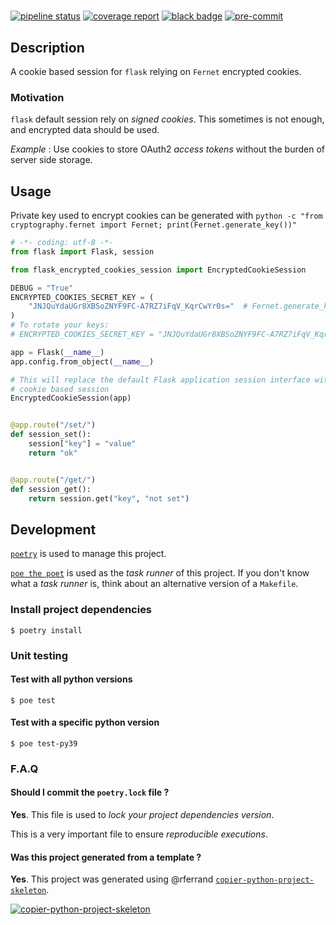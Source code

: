 #

[![pipeline status](https://gitlab.in2p3.fr/rferrand/flask-fernet-cookies-session/badges/develop/pipeline.svg)](https://gitlab.in2p3.fr/rferrand/flask-fernet-cookies-session/-/commits/develop)
[![coverage report](https://gitlab.in2p3.fr/rferrand/flask-fernet-cookies-session/badges/develop/coverage.svg)](https://gitlab.in2p3.fr/rferrand/flask-fernet-cookies-session/-/commits/develop)
[![black badge](https://img.shields.io/badge/code%20style-black-000000.svg)](https://img.shields.io/badge/code%20style-black-000000.svg)
[![pre-commit](https://img.shields.io/badge/pre--commit-enabled-brightgreen?logo=pre-commit&logoColor=white)](https://github.com/pre-commit/pre-commit)

## Description

A cookie based session for `flask` relying on `Fernet` encrypted cookies.

### Motivation

`flask` default session rely on _signed cookies_. This sometimes is not enough, and encrypted data should be used.

_Example_ : Use cookies to store OAuth2 _access tokens_ without the burden of server side storage.


## Usage

Private key used to encrypt cookies can be generated with `python -c "from cryptography.fernet import Fernet; print(Fernet.generate_key())"`

```python
# -*- coding: utf-8 -*-
from flask import Flask, session

from flask_encrypted_cookies_session import EncryptedCookieSession

DEBUG = "True"
ENCRYPTED_COOKIES_SECRET_KEY = (
    "JNJQuYdaUGr8XBSoZNYF9FC-A7RZ7iFqV_KqrCwYr0s="  # Fernet.generate_key()
)
# To rotate your keys:
# ENCRYPTED_COOKIES_SECRET_KEY = "JNJQuYdaUGr8XBSoZNYF9FC-A7RZ7iFqV_KqrCwYr0s=,Dfo2hCeG-S6CeY-_tgJ33gip9rxC2t8qNK0CM0gZlRk="  # [Fernet.generate_key(), Fernet.generate_key()]

app = Flask(__name__)
app.config.from_object(__name__)

# This will replace the default Flask application session interface with the encrypted
# cookie based session
EncryptedCookieSession(app)


@app.route("/set/")
def session_set():
    session["key"] = "value"
    return "ok"


@app.route("/get/")
def session_get():
    return session.get("key", "not set")
```

## Development

[`poetry`](https://python-poetry.org/) is used to manage this project.

[`poe the poet`](https://github.com/nat-n/poethepoet) is used as the _task runner_ of this project. If you don't know what a _task runner_ is, think about an alternative version of a `Makefile`.

### Install project dependencies

```
$ poetry install
```

### Unit testing

#### Test with all python versions

```
$ poe test
```

#### Test with a specific python version

```
$ poe test-py39
```

### F.A.Q

#### Should I commit the `poetry.lock` file ?

**Yes**. This file is used to _lock your project dependencies version_.

This is a very important file to ensure _reproducible executions_.

#### Was this project generated from a template ?

**Yes**. This project was generated using @rferrand [`copier-python-project-skeleton`](https://gitlab.in2p3.fr/rferrand/copier-python-project-skeleton).

[![copier-python-project-skeleton](https://gitlab.in2p3.fr/uploads/-/system/project/avatar/16610/python_copier.png?width=48)](https://gitlab.in2p3.fr/rferrand/copier-python-project-skeleton)
